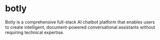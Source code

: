 # botly
Botly is a comprehensive full-stack AI chatbot platform that enables users to create intelligent, document-powered conversational assistants without requiring technical expertise.
